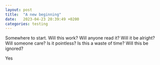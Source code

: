 ```yaml
---
layout: post
title:  "A new beginning"
date:   2023-04-23 20:39:49 +0200
categories: testing
---
```

Somewhere to start. Will this work? Will anyone read it?  Will it be alright? Will someone care? Is it pointless? Is this a waste of time? Will this be ignored?

Yes